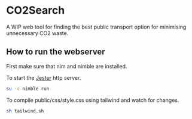 # CO2Search
A WIP web tool for finding the best public transport option for minimising unnecessary CO2 waste.

## How to run the webserver
First make sure that nim and nimble are installed.

To start the [Jester](https://github.com/dom96/jester/) http server.
```bash
su -c nimble run
```

To compile public/css/style.css using tailwind and watch for changes.
```bash
sh tailwind.sh
```
